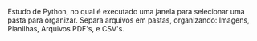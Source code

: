 Estudo de Python, no qual é executado uma janela para selecionar uma pasta para organizar. Separa arquivos em pastas, organizando: Imagens, Planilhas, Arquivos PDF's, e CSV's.
